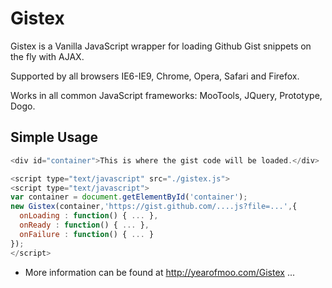 # Gistex

Gistex is a Vanilla JavaScript wrapper for loading Github Gist snippets on the fly with AJAX.

Supported by all browsers IE6-IE9, Chrome, Opera, Safari and Firefox.

Works in all common JavaScript frameworks: MooTools, JQuery, Prototype, Dogo.

## Simple Usage

```javascript
<div id="container">This is where the gist code will be loaded.</div>

<script type="text/javascript" src="./gistex.js">
<script type="text/javascript">
var container = document.getElementById('container');
new Gistex(container,'https://gist.github.com/....js?file=...',{
  onLoading : function() { ... },
  onReady : function() { ... },
  onFailure : function() { ... }
});
</script>
```

* More information can be found at http://yearofmoo.com/Gistex ...

